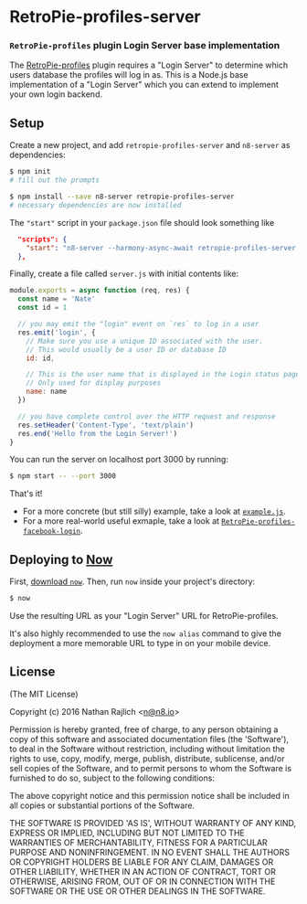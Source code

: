 # RetroPie-profiles-server
### `RetroPie-profiles` plugin Login Server base implementation

The [RetroPie-profiles][] plugin requires a "Login Server" to determine which users
database the profiles will log in as. This is a Node.js base implementation of
a "Login Server" which you can extend to implement your own login backend.


## Setup

Create a new project, and add `retropie-profiles-server` and `n8-server` as
dependencies:

```bash
$ npm init
# fill out the prompts

$ npm install --save n8-server retropie-profiles-server
# necessary dependencies are now installed
```

The `"start"` script in your `package.json` file should look something like

``` json
  "scripts": {
    "start": "n8-server --harmony-async-await retropie-profiles-server server.js"
  },
```

Finally, create a file called `server.js` with initial contents like:

```js
module.exports = async function (req, res) {
  const name = 'Nate'
  const id = 1

  // you may emit the "login" event on `res` to log in a user
  res.emit('login', {
    // Make sure you use a unique ID associated with the user.
    // This would usually be a user ID or database ID
    id: id,

    // This is the user name that is displayed in the Login status page.
    // Only used for display purposes
    name: name
  })

  // you have complete control over the HTTP request and response
  res.setHeader('Content-Type', 'text/plain')
  res.end('Hello from the Login Server!')
}
```

You can run the server on localhost port 3000 by running:

```bash
$ npm start -- --port 3000
```

That's it!

 - For a more concrete (but still silly) example, take a look at [`example.js`](./example.js).
 - For a more real-world useful exmaple, take a look at [`RetroPie-profiles-facebook-login`][fb].


## Deploying to [Now](https://now.sh)

First, [download `now`](https://zeit.co/download). Then, run `now` inside your
project's directory:

```bash
$ now
```

Use the resulting URL as your "Login Server" URL for RetroPie-profiles.

It's also highly recommended to use the `now alias` command to give the
deployment a more memorable URL to type in on your mobile device.


## License

(The MIT License)

Copyright (c) 2016 Nathan Rajlich &lt;n@n8.io&gt;

Permission is hereby granted, free of charge, to any person obtaining
a copy of this software and associated documentation files (the
'Software'), to deal in the Software without restriction, including
without limitation the rights to use, copy, modify, merge, publish,
distribute, sublicense, and/or sell copies of the Software, and to
permit persons to whom the Software is furnished to do so, subject to
the following conditions:

The above copyright notice and this permission notice shall be
included in all copies or substantial portions of the Software.

THE SOFTWARE IS PROVIDED 'AS IS', WITHOUT WARRANTY OF ANY KIND,
EXPRESS OR IMPLIED, INCLUDING BUT NOT LIMITED TO THE WARRANTIES OF
MERCHANTABILITY, FITNESS FOR A PARTICULAR PURPOSE AND NONINFRINGEMENT.
IN NO EVENT SHALL THE AUTHORS OR COPYRIGHT HOLDERS BE LIABLE FOR ANY
CLAIM, DAMAGES OR OTHER LIABILITY, WHETHER IN AN ACTION OF CONTRACT,
TORT OR OTHERWISE, ARISING FROM, OUT OF OR IN CONNECTION WITH THE
SOFTWARE OR THE USE OR OTHER DEALINGS IN THE SOFTWARE.

[RetroPie-profiles]: https://github.com/TooTallNate/RetroPie-profiles
[fb]: https://github.com/TooTallNate/RetroPie-profiles-facebook-login
